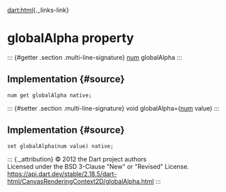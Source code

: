 [dart:html](../../dart-html/dart-html-library){._links-link}

globalAlpha property
====================

::: {#getter .section .multi-line-signature}
[num](../../dart-core/num-class) globalAlpha
:::

Implementation {#source}
--------------

``` {.language-dart data-language="dart"}
num get globalAlpha native;
```

::: {#setter .section .multi-line-signature}
void globalAlpha=([num](../../dart-core/num-class) value)
:::

Implementation {#source}
--------------

``` {.language-dart data-language="dart"}
set globalAlpha(num value) native;
```

::: {._attribution}
© 2012 the Dart project authors\
Licensed under the BSD 3-Clause \"New\" or \"Revised\" License.\
<https://api.dart.dev/stable/2.18.5/dart-html/CanvasRenderingContext2D/globalAlpha.html>
:::

